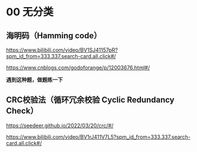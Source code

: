 # 00 无分类

## 海明码（Hamming code）

https://www.bilibili.com/video/BV1SJ41157pR?spm_id_from=333.337.search-card.all.click#/

https://www.cnblogs.com/godoforange/p/12003676.html#/

**遇到这种题，做题练一下**

## CRC校验法（循环冗余校验 Cyclic Redundancy Check）

https://seedeer.github.io/2022/03/20/crc/#/

https://www.bilibili.com/video/BV1rJ411V7L5?spm_id_from=333.337.search-card.all.click#/